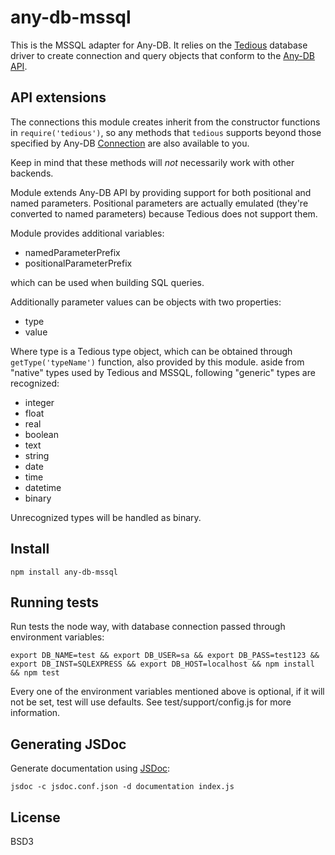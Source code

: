 # any-db-mssql

This is the MSSQL adapter for Any-DB. It relies on the [Tedious][1]
database driver to create connection and query objects that conform to the
[Any-DB API][2].

## API extensions

The connections this module creates inherit from the constructor
functions in `require('tedious')`, so any methods that `tedious` supports beyond
those specified by Any-DB [Connection][3] are also available to you.

Keep in mind that these methods will *not* necessarily work with other backends.

Module extends Any-DB API by providing support for both positional and named parameters.
Positional parameters are actually emulated (they're converted to named parameters)
because Tedious does not support them.

Module provides additional variables:

- namedParameterPrefix
- positionalParameterPrefix

which can be used when building SQL queries.

Additionally parameter values can be objects with two properties:

- type
- value

Where type is a Tedious type object, which can be obtained through `getType('typeName')` function,
also provided by this module. aside from "native" types used by
Tedious and MSSQL, following "generic" types are recognized:

- integer
- float
- real
- boolean
- text
- string
- date
- time
- datetime
- binary

Unrecognized types will be handled as binary.

## Install

    npm install any-db-mssql

## Running tests

Run tests the node way, with database connection passed through environment variables:

    export DB_NAME=test && export DB_USER=sa && export DB_PASS=test123 && export DB_INST=SQLEXPRESS && export DB_HOST=localhost && npm install && npm test

Every one of the environment variables mentioned above is optional, if it will not be set, test will use defaults. See test/support/config.js for more information.

## Generating JSDoc

Generate documentation using [JSDoc][4]:

    jsdoc -c jsdoc.conf.json -d documentation index.js

## License

BSD3

[1]: http://pekim.github.io/tedious/
[2]: https://github.com/grncdr/node-any-db-adapter-spec
[3]: https://github.com/grncdr/node-any-db-adapter-spec#connection
[4]: http://usejsdoc.org/